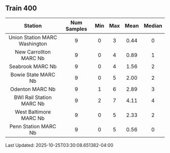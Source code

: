 ## Train 400

| Station | Num Samples | Min | Max | Mean | Median |
| :-----: | :---------: | :-: | :-: | :--: | :----: |
| Union Station MARC Washington | 9 | 0 | 3 | 0.44 | 0 |
| New Carrollton MARC Nb | 9 | 0 | 4 | 0.89 | 1 |
| Seabrook MARC Nb | 9 | 0 | 4 | 1.56 | 2 |
| Bowie State MARC Nb | 9 | 0 | 5 | 2.00 | 2 |
| Odenton MARC Nb | 9 | 1 | 6 | 2.89 | 3 |
| BWI Rail Station MARC Nb | 9 | 2 | 7 | 4.11 | 4 |
| West Baltimore MARC Nb | 9 | 0 | 5 | 2.33 | 2 |
| Penn Station MARC Nb | 9 | 0 | 5 | 0.56 | 0 |


Last Updated: 2025-10-25T03:30:08.651382-04:00